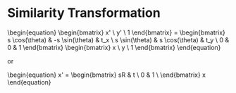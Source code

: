 # Similarity Transformation

\begin{equation}
  \begin{bmatrix}
    x' \\
    y' \\
    1
  \end{bmatrix} =
  \begin{bmatrix}
    s \cos(\theta) & -s \sin(\theta) & t_x \\
    s \sin(\theta) & s \cos(\theta) & t_y \\
    0 & 0 & 1
  \end{bmatrix}
  \begin{bmatrix}
    x \\
    y \\
    1
  \end{bmatrix}
\end{equation}

or

\begin{equation}
  x' = \begin{bmatrix}
    sR & t \\
    0 & 1 \\
  \end{bmatrix}
  x
\end{equation}

